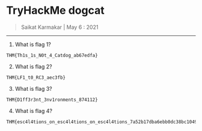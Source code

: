 # TryHackMe dogcat

> Saikat Karmakar | May 6 : 2021

---

1. What is flag 1?
```
THM{Th1s_1s_N0t_4_Catdog_ab67edfa}
```
2. What is flag 2?
```
THM{LF1_t0_RC3_aec3fb}
```
3. What is flag 3?
```
THM{D1ff3r3nt_3nv1ronments_874112}
```
4. What is flag 4?
```
THM{esc4l4tions_on_esc4l4tions_on_esc4l4tions_7a52b17dba6ebb0dc38bc1049bcba02d}
```


